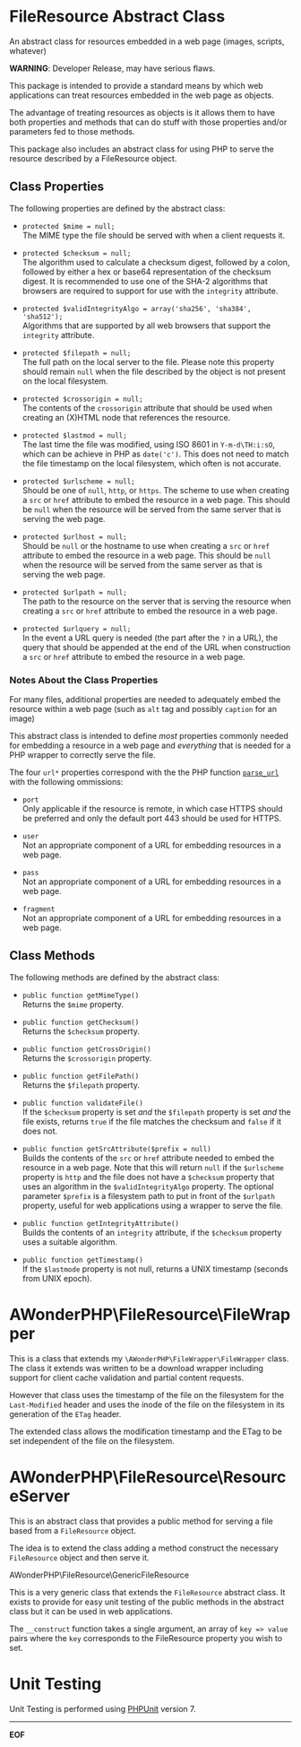 FileResource Abstract Class
===========================
An abstract class for resources embedded in a web page (images, scripts,
whatever)

__WARNING__: Developer Release, may have serious flaws.

This package is intended to provide a standard means by which web applications
can treat resources embedded in the web page as objects.

The advantage of treating resources as objects is it allows them to have both
properties and methods that can do stuff with those properties and/or
parameters fed to those methods.

This package also includes an abstract class for using PHP to serve the
resource described by a FileResource object.


Class Properties
----------------

The following properties are defined by the abstract class:

* `protected $mime = null;`  
  The MIME type the file should be served with when a client requests it.

* `protected $checksum = null;`  
  The algorithm used to calculate a checksum digest, followed by a colon,
  followed by either a hex or base64 representation of the checksum digest. It
  is recommended to use one of the SHA-2 algorithms that browsers are required
  to support for use with the `integrity` attribute.

* `protected $validIntegrityAlgo = array('sha256', 'sha384', 'sha512');`  
  Algorithms that are supported by all web browsers that support the
  `integrity` attribute.

* `protected $filepath = null;`  
  The full path on the local server to the file. Please note this property
  should remain `null` when the file described by the object is not present
  on the local filesystem.

* `protected $crossorigin = null;`  
  The contents of the `crossorigin` attribute that should be used when creating
  an (X)HTML node that references the resource.

* `protected $lastmod = null;`  
  The last time the file was modified, using ISO 8601 in `Y-m-d\TH:i:sO`, which
  can be achieve in PHP as `date('c')`. This does not need to match the file
  timestamp on the local filesystem, which often is not accurate.

* `protected $urlscheme = null;`  
  Should be one of `null`, `http`, or `https`. The scheme to use when creating
  a `src` or `href` attribute to embed the resource in a web page. This should
  be `null` when the resource will be served from the same server that is
  serving the web page.

* `protected $urlhost = null;`  
  Should be `null` or the hostname to use when creating a `src` or `href`
  attribute to embed the resource in a web page. This should be `null` when the
  resource will be served from the same server as that is serving the web page.

* `protected $urlpath = null;`  
  The path to the resource on the server that is serving the resource when
  creating a `src` or `href` attribute to embed the resource in a web page.

* `protected $urlquery = null;`  
  In the event a URL query is needed (the part after the `?` in a URL), the
  query that should be appended at the end of the URL when construction a `src`
  or `href` attribute to embed the resource in a web page.

### Notes About the Class Properties

For many files, additional properties are needed to adequately embed the
resource within a web page (such as `alt` tag and possibly `caption` for an
image)

This abstract class is intended to define *most* properties commonly needed for
embedding a resource in a web page and *everything* that is needed for a PHP
wrapper to correctly serve the file.

The four `url*` properties correspond with the the PHP function
[`parse_url`](http://php.net/manual/en/function.parse-url.php) with the
following ommissions:

* `port`  
  Only applicable if the resource is remote, in which case HTTPS should be
  preferred and only the default port 443 should be used for HTTPS.

* `user`  
  Not an appropriate component of a URL for embedding resources in a web page.

* `pass`  
  Not an appropriate component of a URL for embedding resources in a web page.

* `fragment`  
  Not an appropriate component of a URL for embedding resources in a web page.


Class Methods
-------------

The following methods are defined by the abstract class:

* `public function getMimeType()`  
  Returns the `$mime` property.

* `public function getChecksum()`  
  Returns the `$checksum` property.

* `public function getCrossOrigin()`  
  Returns the `$crossorigin` property.

* `public function getFilePath()`  
  Returns the `$filepath` property.

* `public function validateFile()`  
  If the `$checksum` property is set *and* the `$filepath` property is set
  *and* the file exists, returns `true` if the file matches the checksum and
  `false` if it does not.

* `public function getSrcAttribute($prefix = null)`  
  Builds the contents of the `src` or `href` attribute needed to embed the
  resource in a web page. Note that this will return `null` if the `$urlscheme`
  property is `http` and the file does not have a `$checksum` property that
  uses an algorithm in the `$validIntegrityAlgo` property. The optional
  parameter `$prefix` is a filesystem path to put in front of the `$urlpath`
  property, useful for web applications using a wrapper to serve the file.

* `public function getIntegrityAttribute()`  
  Builds the contents of an `integrity` attribute, if the `$checksum` property
  uses a suitable algorithm.

* `public function getTimestamp()`  
  If the `$lastmode` property is not null, returns a UNIX timestamp (seconds
  from UNIX epoch).



AWonderPHP\FileResource\FileWrapper
================================

This is a class that extends my `\AWonderPHP\FileWrapper\FileWrapper` class.
The class it extends was written to be a download wrapper including support
for client cache validation and partial content requests.

However that class uses the timestamp of the file on the filesystem for the
`Last-Modified` header and uses the inode of the file on the filesystem in
its generation of the `ETag` header.

The extended class allows the modification timestamp and the ETag to be set
independent of the file on the filesystem.



AWonderPHP\FileResource\ResourceServer
===================================

This is an abstract class that provides a public method for serving a file
based from a `FileResource` object.

The idea is to extend the class adding a method construct the necessary
`FileResource` object and then serve it.


AWonderPHP\FileResource\GenericFileResource

This is a very generic class that extends the `FileResource` abstract class. It
exists to provide for easy unit testing of the public methods in the abstract
class but it can be used in web applications.

The `__construct` function takes a single argument, an array of `key => value`
pairs where the `key` corresponds to the FileResource property you wish to set.


Unit Testing
============

Unit Testing is performed using [PHPUnit](https://phpunit.de/) version 7.

-----------------------------------
__EOF__